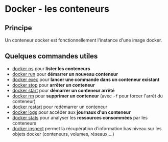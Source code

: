 # Docker - les conteneurs

## Principe

Un conteneur docker est fonctionnellement l'instance d'une image docker.

## Quelques commandes utiles

* [docker ps](https://docs.docker.com/engine/reference/commandline/ps/) pour **lister les conteneurs**
* [docker run](https://docs.docker.com/engine/reference/commandline/ps/) pour **démarrer un nouveau conteneur**
* [docker exec](https://docs.docker.com/engine/reference/commandline/exec/) pour **lancer une commande dans un conteneur existant**
* [docker stop](https://docs.docker.com/engine/reference/commandline/stop/) pour **arrêter un conteneur**
* [docker start](https://docs.docker.com/engine/reference/commandline/start/) pour **démarrer un conteneur arrêté**
* [docker rm](https://docs.docker.com/engine/reference/commandline/rm/) pour **supprimer un conteneur** (avec `-f` pour forcer l'arrêt du conteneur)
* [docker restart](https://docs.docker.com/engine/reference/commandline/start/) pour redémarrer un conteneur
* [docker logs](https://docs.docker.com/engine/reference/commandline/logs/) pour accéder aux **journaux d'un conteneur**
* [docker stats](https://docs.docker.com/engine/reference/commandline/stats/) pour analyser les **ressources consommées** par les conteneurs
* [docker inspect](https://docs.docker.com/engine/reference/commandline/inspect/) permet la récupération d'information bas niveau sur les objets docker (conteneurs, volumes, réseaux,...)

